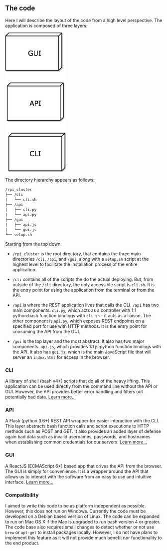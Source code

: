 ## The code
Here I will describe the layout of the code from a high level perspective. The application is composed of three layers:

![code structure diagram][diagram]

The directory hierarchy appears as follows:

```
/rpi_cluster
├── /cli
|   └── cli.sh
├── /api
|   ├── cli.py
|   └── api.py
├── /gui
|   ├── api.js
|   └── gui.js
└── setup.sh
```

Starting from the top down:

* `/rpi_cluster` is the root directory, that contains the three main directories `/cli`, `/api`, and `/gui`, along with a `setup.sh` script at the highest level to facilitate the installation process of the entire application.

* `/cli` contains all of the scripts the do the actual deploying. But, from outside of the `/cli` directory, the only accessible script is `cli.sh`. It is the entry point for using the application from the terminal or from the API.

* `/api` is where the REST application lives that calls the CLI. `/api` has two main components. `cli.py`, which acts as a controller with 1:1
python:bash function bindings with `cli.sh` - it acts as a liaison. The other component is `api.py`, which exposes REST endpoints on a specified port for use with HTTP methods. It is the entry point for consuming the API from the GUI.

* `/gui` is the top layer and the most abstract. It also has two major components. `api.js`, which provides 1:1 js:python function bindings with the API. It also has `gui.js`, which is the main JavaScript file that will server an `index.html` for access in the browser.

### CLI
A library of shell (bash v4+) scripts that do all of the heavy lifting. This application can be used directly from the command line without the API or GUI. However, the API provides better error handling and filters out potentially bad data. [Learn more...][cli]

### API
A Flask (python 3.6+) REST API wrapper for easier interaction with the CLI. This layer abstracts bash function calls and script executions to HTTP methods such as POST and GET. It also provides an added layer of defense again bad data such as invalid usernames, passwords, and hostnames when establishing common credentials for our servers. [Learn more...][api]

### GUI
A ReactJS (ECMAScript 6+) based app that drives the API from the browser. The GUI is simply for convenience. It is a wrapper around the API that allows us to interact with the software from an easy to use and intuitive interface. [Learn more...][gui]

### Compatibility
I aimed to write this code to be as platform independent as possible. However,
this does not run on Windows. Currently the code must be developed on a Debian
based version of Linux. The code can be expanded to run on Mac OS X if the
Mac is upgraded to run bash version 4 or greater. The code base also requires
small changes to detect whether or not use `brew` or `apt-get` to install packages
locally. However, I do not have plans to implement this feature as it will not
provide much benefit nor functionality to the end product.

[diagram]: ../assets/img/code/code_structure_diagram.png
[cli]: cli.md
[api]: api.md
[gui]: gui.md
